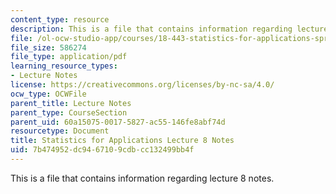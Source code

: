 ```yaml
---
content_type: resource
description: This is a file that contains information regarding lecture 8 notes.
file: /ol-ocw-studio-app/courses/18-443-statistics-for-applications-spring-2015/7b474952dc9467109cdbcc132499bb4f_MIT18_443S15_LEC8.pdf
file_size: 586274
file_type: application/pdf
learning_resource_types:
- Lecture Notes
license: https://creativecommons.org/licenses/by-nc-sa/4.0/
ocw_type: OCWFile
parent_title: Lecture Notes
parent_type: CourseSection
parent_uid: 60a15075-0017-5827-ac55-146fe8abf74d
resourcetype: Document
title: Statistics for Applications Lecture 8 Notes
uid: 7b474952-dc94-6710-9cdb-cc132499bb4f
---
```

This is a file that contains information regarding lecture 8 notes.
